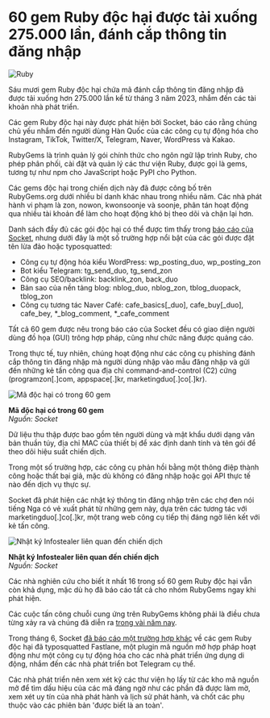# 60 gem Ruby độc hại được tải xuống 275.000 lần, đánh cắp thông tin đăng nhập

![Ruby](https://www.bleepstatic.com/content/hl-images/2020/12/16/RubyGems.jpg)

Sáu mươi gem Ruby độc hại chứa mã đánh cắp thông tin đăng nhập đã được tải xuống hơn 275.000 lần kể từ tháng 3 năm 2023, nhắm đến các tài khoản nhà phát triển.

Các gem Ruby độc hại này được phát hiện bởi Socket, báo cáo rằng chúng chủ yếu nhắm đến người dùng Hàn Quốc của các công cụ tự động hóa cho Instagram, TikTok, Twitter/X, Telegram, Naver, WordPress và Kakao.

RubyGems là trình quản lý gói chính thức cho ngôn ngữ lập trình Ruby, cho phép phân phối, cài đặt và quản lý các thư viện Ruby, được gọi là gems, tương tự như npm cho JavaScript hoặc PyPI cho Python.

Các gems độc hại trong chiến dịch này đã được công bố trên RubyGems.org dưới nhiều bí danh khác nhau trong nhiều năm. Các nhà phát hành vi phạm là zon, nowon, kwonsoonje và soonje, phân tán hoạt động qua nhiều tài khoản để làm cho hoạt động khó bị theo dõi và chặn lại hơn.

Danh sách đầy đủ các gói độc hại có thể được tìm thấy trong [báo cáo của Socket](https://socket.dev/blog/60-malicious-ruby-gems-used-in-targeted-credential-theft-campaign), nhưng dưới đây là một số trường hợp nổi bật của các gói được đặt tên lừa đảo hoặc typosquatted:

* Công cụ tự động hóa kiểu WordPress: wp\_posting\_duo, wp\_posting\_zon
* Bot kiểu Telegram: tg\_send\_duo, tg\_send\_zon
* Công cụ SEO/backlink: backlink\_zon, back\_duo
* Bản sao của nền tảng blog: nblog\_duo, nblog\_zon, tblog\_duopack, tblog\_zon
* Công cụ tương tác Naver Café: cafe\_basics\[\_duo\], cafe\_buy\[\_duo\], cafe\_bey, \*\_blog\_comment, \*\_cafe\_comment

Tất cả 60 gem được nêu trong báo cáo của Socket đều có giao diện người dùng đồ họa (GUI) trông hợp pháp, cũng như chức năng được quảng cáo.

Trong thực tế, tuy nhiên, chúng hoạt động như các công cụ phishing đánh cắp thông tin đăng nhập mà người dùng nhập vào mẫu đăng nhập và gửi đến những kẻ tấn công qua địa chỉ command-and-control (C2) cứng (programzon\[.\]com, appspace\[.\]kr, marketingduo\[.\]co\[.\]kr).

![Mã độc hại có trong 60 gem](https://www.bleepstatic.com/images/news/u/1220909/2025/August/code.jpg)

**Mã độc hại có trong 60 gem**  
_Nguồn: Socket_

Dữ liệu thu thập được bao gồm tên người dùng và mật khẩu dưới dạng văn bản thuần túy, địa chỉ MAC của thiết bị để xác định danh tính và tên gói để theo dõi hiệu suất chiến dịch.

Trong một số trường hợp, các công cụ phản hồi bằng một thông điệp thành công hoặc thất bại giả, mặc dù không có đăng nhập hoặc gọi API thực tế nào đến dịch vụ thực sự.

Socket đã phát hiện các nhật ký thông tin đăng nhập trên các chợ đen nói tiếng Nga có vẻ xuất phát từ những gem này, dựa trên các tương tác với marketingduo\[.\]co\[.\]kr, một trang web công cụ tiếp thị đáng ngờ liên kết với kẻ tấn công.

![Nhật ký Infostealer liên quan đến chiến dịch](https://www.bleepstatic.com/images/news/u/1220909/2025/August/logs.jpg)

**Nhật ký Infostealer liên quan đến chiến dịch**  
_Nguồn: Socket_

Các nhà nghiên cứu cho biết ít nhất 16 trong số 60 gem Ruby độc hại vẫn còn khả dụng, mặc dù họ đã báo cáo tất cả cho nhóm RubyGems ngay khi phát hiện.

Các cuộc tấn công chuỗi cung ứng trên RubyGems không phải là điều chưa từng xảy ra và chúng đã diễn ra [trong vài năm nay](https://www.bleepingcomputer.com/news/security/malicious-rubygems-packages-used-in-cryptocurrency-supply-chain-attack/).

Trong tháng 6, Socket [đã báo cáo một trường hợp khác](https://www.bleepingcomputer.com/news/security/malicious-rubygems-pose-as-fastlane-to-steal-telegram-api-data/) về các gem Ruby độc hại đã typosquatted Fastlane, một plugin mã nguồn mở hợp pháp hoạt động như một công cụ tự động hóa cho các nhà phát triển ứng dụng di động, nhắm đến các nhà phát triển bot Telegram cụ thể.

Các nhà phát triển nên xem xét kỹ các thư viện họ lấy từ các kho mã nguồn mở để tìm dấu hiệu của các mã đáng ngờ như các phần đã được làm mờ, xem xét uy tín của nhà phát hành và lịch sử phát hành, và chốt các phụ thuộc vào các phiên bản 'được biết là an toàn'.